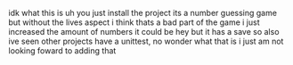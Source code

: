 idk what this is uh you just install the project
its a number guessing game but without the lives aspect i think thats a bad part of the game i just increased the amount of numbers it could be 
hey but it has a save so 
also ive seen other projects have a unittest, no wonder what that is i just am not looking foward to adding that

